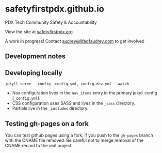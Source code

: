 # safetyfirstpdx.github.io

PDX Tech Community Safety &amp; Accountability

View the site at [safetyfirstpdx.org](http://safetyfirstpdx.org)

A work in progress! Contact audrey@lifeofaudrey.com to get involved


## Development notes

## Developing locally

`jekyll serve --config _config.yml,_config.dev.yml --watch`

* Nav configuration lives in the `nav_items` entry in the primary jekyll config (`_config.yml`).
* CSS configuration uses SASS and lives in the `_sass` directory.
* Partials live in the `_includes` directory.

## Testing gh-pages on a fork

You can test github pages using a fork, if you push to the `gh-pages` branch
with the CNAME file removed. Be careful not to merge removal of the CNAME
record to the real project.
